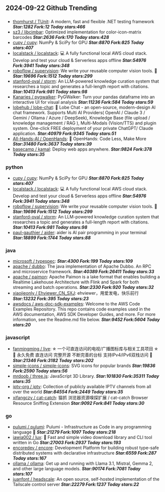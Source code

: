 ## 2024-09-22 Github Trending

### 
* [thomhurst / TUnit](https://github.com/thomhurst/TUnit): A modern, fast and flexible .NET testing framework ***Star:1282 Fork:12 Today stars:466***
* [sz3 / libcimbar](https://github.com/sz3/libcimbar): Optimized implementation for color-icon-matrix barcodes ***Star:2636 Fork:170 Today stars:428***
* [cupy / cupy](https://github.com/cupy/cupy): NumPy & SciPy for GPU ***Star:8870 Fork:825 Today stars:407***
* [localstack / localstack](https://github.com/localstack/localstack): 💻 A fully functional local AWS cloud stack. Develop and test your cloud & Serverless apps offline ***Star:54976 Fork:3941 Today stars:348***
* [roboflow / supervision](https://github.com/roboflow/supervision): We write your reusable computer vision tools. 💜 ***Star:19696 Fork:1512 Today stars:299***
* [stanford-oval / storm](https://github.com/stanford-oval/storm): An LLM-powered knowledge curation system that researches a topic and generates a full-length report with citations. ***Star:10413 Fork:981 Today stars:98***
* [Kanaries / pygwalker](https://github.com/Kanaries/pygwalker): PyGWalker: Turn your pandas dataframe into an interactive UI for visual analysis ***Star:11236 Fork:584 Today stars:59***
* [lobehub / lobe-chat](https://github.com/lobehub/lobe-chat): 🤯 Lobe Chat - an open-source, modern-design AI chat framework. Supports Multi AI Providers( OpenAI / Claude 3 / Gemini / Ollama / Azure / DeepSeek), Knowledge Base (file upload / knowledge management / RAG ), Multi-Modals (Vision/TTS) and plugin system. One-click FREE deployment of your private ChatGPT/ Claude application. ***Star:40979 Fork:9345 Today stars:51***
* [All-Hands-AI / OpenHands](https://github.com/All-Hands-AI/OpenHands): 🙌 OpenHands: Code Less, Make More ***Star:31480 Fork:3637 Today stars:39***
* [basecamp / kamal](https://github.com/basecamp/kamal): Deploy web apps anywhere. ***Star:9824 Fork:378 Today stars:35***

### python
* [cupy / cupy](https://github.com/cupy/cupy): NumPy & SciPy for GPU ***Star:8870 Fork:825 Today stars:407***
* [localstack / localstack](https://github.com/localstack/localstack): 💻 A fully functional local AWS cloud stack. Develop and test your cloud & Serverless apps offline ***Star:54976 Fork:3941 Today stars:348***
* [roboflow / supervision](https://github.com/roboflow/supervision): We write your reusable computer vision tools. 💜 ***Star:19696 Fork:1512 Today stars:299***
* [stanford-oval / storm](https://github.com/stanford-oval/storm): An LLM-powered knowledge curation system that researches a topic and generates a full-length report with citations. ***Star:10413 Fork:981 Today stars:98***
* [paul-gauthier / aider](https://github.com/paul-gauthier/aider): aider is AI pair programming in your terminal ***Star:18899 Fork:1744 Today stars:88***

### java
* [microsoft / typespec](https://github.com/microsoft/typespec):  ***Star:4300 Fork:199 Today stars:109***
* [apache / dubbo](https://github.com/apache/dubbo): The java implementation of Apache Dubbo. An RPC and microservice framework. ***Star:40389 Fork:26411 Today stars:33***
* [apache / paimon](https://github.com/apache/paimon): Apache Paimon is a lake format that enables building a Realtime Lakehouse Architecture with Flink and Spark for both streaming and batch operations. ***Star:2330 Fork:920 Today stars:32***
* [xiaojieonly / Ehviewer_CN_SXJ](https://github.com/xiaojieonly/Ehviewer_CN_SXJ): ehviewer，用爱发电，快乐前行 ***Star:13232 Fork:395 Today stars:23***
* [awsdocs / aws-doc-sdk-examples](https://github.com/awsdocs/aws-doc-sdk-examples): Welcome to the AWS Code Examples Repository. This repo contains code examples used in the AWS documentation, AWS SDK Developer Guides, and more. For more information, see the Readme.md file below. ***Star:9452 Fork:5604 Today stars:20***

### javascript
* [fanmingming / live](https://github.com/fanmingming/live): ✯ 一个可直连访问的电视/广播图标库与相关工具项目 ✯ 🔕 永久免费 直连访问 完整开源 不断完善的台标 支持IPv4/IPv6双栈访问 🔕 ***Star:21346 Fork:3182 Today stars:202***
* [simple-icons / simple-icons](https://github.com/simple-icons/simple-icons): SVG icons for popular brands ***Star:19836 Fork:2590 Today stars:56***
* [mrdoob / three.js](https://github.com/mrdoob/three.js): JavaScript 3D Library. ***Star:101830 Fork:35311 Today stars:35***
* [iptv-org / iptv](https://github.com/iptv-org/iptv): Collection of publicly available IPTV channels from all over the world ***Star:84554 Fork:2449 Today stars:35***
* [xifangczy / cat-catch](https://github.com/xifangczy/cat-catch): 猫抓 浏览器资源嗅探扩展 / cat-catch Browser Resource Sniffing Extension ***Star:9092 Fork:841 Today stars:30***

### go
* [pulumi / pulumi](https://github.com/pulumi/pulumi): Pulumi - Infrastructure as Code in any programming language 🚀 ***Star:21279 Fork:1097 Today stars:218***
* [iawia002 / lux](https://github.com/iawia002/lux): 👾 Fast and simple video download library and CLI tool written in Go ***Star:27003 Fork:2937 Today stars:193***
* [encoredev / encore](https://github.com/encoredev/encore): Development Platform for building robust type-safe distributed systems with declarative infrastructure ***Star:6559 Fork:287 Today stars:167***
* [ollama / ollama](https://github.com/ollama/ollama): Get up and running with Llama 3.1, Mistral, Gemma 2, and other large language models. ***Star:90174 Fork:7081 Today stars:107***
* [juanfont / headscale](https://github.com/juanfont/headscale): An open source, self-hosted implementation of the Tailscale control server ***Star:22279 Fork:1237 Today stars:22***
